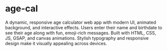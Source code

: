 # age-cal
A dynamic, responsive age calculator web app with modern UI, animated background, and interactive effects. Users enter their name and birthdate to see their age along with fun, emoji-rich messages. Built with HTML, CSS, JS, GSAP, and canvas animations. Stylish typography and responsive design make it visually appealing across devices.
